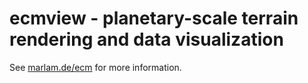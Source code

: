 # ecmview - planetary-scale terrain rendering and data visualization

See [marlam.de/ecm](https://marlam.de/ecm) for more information.
